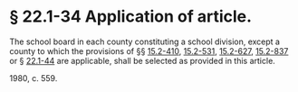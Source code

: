 # § 22.1-34 Application of article.

<p>The school board in each county constituting a school division, except a county to which the provisions of §§ <a href='http://law.lis.virginia.gov/vacode/15.2-410/'>15.2-410</a>, <a href='http://law.lis.virginia.gov/vacode/15.2-531/'>15.2-531</a>, <a href='http://law.lis.virginia.gov/vacode/15.2-627/'>15.2-627</a>, <a href='http://law.lis.virginia.gov/vacode/15.2-837/'>15.2-837</a> or § <a href='http://law.lis.virginia.gov/vacode/22.1-44/'>22.1-44</a> are applicable, shall be selected as provided in this article.</p><p>1980, c. 559.</p>
